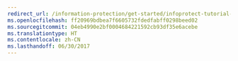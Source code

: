 ```yaml
---
redirect_url: /information-protection/get-started/infoprotect-tutorial-step5
ms.openlocfilehash: ff20969bdbea7f6605732fdedfabff0298beed02
ms.sourcegitcommit: 04eb4990e2bf0004684221592cb93df35e6acebe
ms.translationtype: HT
ms.contentlocale: zh-CN
ms.lasthandoff: 06/30/2017
---
```

